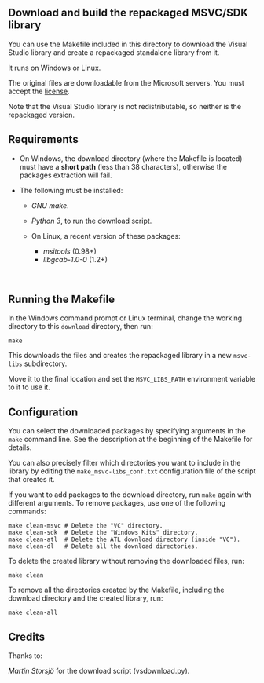 Download and build the repackaged MSVC/SDK library
--------------------------------------------------

You can use the Makefile included in this directory to download the Visual
Studio library and create a repackaged standalone library from it.

It runs on Windows or Linux.

The original files are downloadable from the Microsoft servers. You
must accept the [license](https://go.microsoft.com/fwlink/?LinkId=2179911).

Note that the Visual Studio library is not redistributable, so neither is the
repackaged version.



Requirements
------------

- On Windows, the download directory (where the Makefile is located) must
  have a __short path__ (less than 38 characters), otherwise the packages
  extraction will fail.
- The following must be installed:

  * _GNU make_.
  * _Python 3_, to run the download script.
  * On Linux, a recent version of these packages:

    - _msitools_ (0.98+)
    - _libgcab-1.0-0_ (1.2+)
<br />


Running the Makefile
--------------------

In the Windows command prompt or Linux terminal, change the working directory
to this `download` directory, then run:

	make

This downloads the files and creates the repackaged library in a new
`msvc-libs` subdirectory.

Move it to the final location and set the `MSVC_LIBS_PATH` environment 
variable to it to use it.



Configuration
-------------

You can select the downloaded packages by specifying arguments in the `make`
command line. See the description at the beginning of the Makefile for details.

You can also precisely filter which directories you want to include in the
library by editing the `make_msvc-libs_conf.txt` configuration file of the
script that creates it.

If you want to add packages to the download directory, run `make` again with
different arguments. To remove packages, use one of the following commands:

	make clean-msvc # Delete the "VC" directory.
	make clean-sdk  # Delete the "Windows Kits" directory.
	make clean-atl  # Delete the ATL download directory (inside "VC").
	make clean-dl   # Delete all the download directories.

To delete the created library without removing the downloaded files, run:

	make clean

To remove all the directories created by the Makefile, including the download
directory and the created library, run:

	make clean-all



Credits
-------

Thanks to:

_Martin Storsjö_ for the download script (vsdownload.py).
